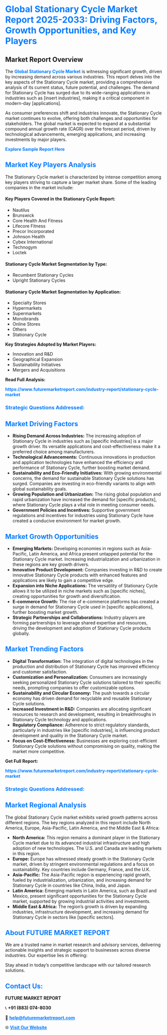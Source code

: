 <h1 style="color: #007BFF;">Global Stationary Cycle Market Report 2025-2033: Driving Factors, Growth Opportunities, and Key Players</h1>

<section id="overview">
<h2>Market Report Overview</h2>
<p>The <a href="https://www.futuremarketreport.com/industry-report/stationary-cycle-market" style="color: #007BFF; text-decoration: none;"><strong>Global Stationary Cycle Market</strong></a> is witnessing significant growth, driven by increasing demand across various industries. This report delves into the key aspects of the Stationary Cycle market, providing a comprehensive analysis of its current status, future potential, and challenges. The demand for Stationary Cycle has surged due to its wide-ranging applications in industries such as [insert industries], making it a critical component in modern-day [applications].</p>
<p>As consumer preferences shift and industries innovate, the Stationary Cycle market continues to evolve, offering both challenges and opportunities for stakeholders. The global market is expected to expand at a substantial compound annual growth rate (CAGR) over the forecast period, driven by technological advancements, emerging applications, and increasing investments by major players.</p>
</section>

<section id="overview">
<p><a href="https://www.futuremarketreport.com/request-sample/reportId=122285" style="color: #007BFF; text-decoration: none;"><strong>Explore Sample Report Here</strong></a></p>
</section>

<section id="key-players">
<h2 style="color: #007BFF;">Market Key Players Analysis</h2>
<p>The Stationary Cycle market is characterized by intense competition among key players striving to capture a larger market share. Some of the leading companies in the market include:</p>
<h4>Key Players Covered in the Stationary Cycle Report:</h4>
<ul><li>Nautilus</li><li>Brunswick</li><li>Core Health And Fitness</li><li>Lifecore Fitness</li><li>Precor Incorporated</li><li>Johnson Health</li><li>Cybex International</li><li>Technogym</li><li>Loctek</li></ul>
<h4>Stationary Cycle Market Segmentation by Type:</h4>
<ul><li>Recumbent Stationary Cycles</li><li>Upright Stationary Cycles</li></ul>

<h4>Stationary Cycle Market Segmentation by Application:</h4>
<ul><li>Specialty Stores</li><li>Hypermarkets</li><li>Supermarkets</li><li>Monobrands</li><li>Online Stores</li><li>Others</li><li>Stationary Cycle</li></ul>
<p><strong>Key Strategies Adopted by Market Players:</strong></p>
<ul>
<li>Innovation and R&D</li>
<li>Geographical Expansion</li>
<li>Sustainability Initiatives</li>
<li>Mergers and Acquisitions</li>
</ul>
</section>

<section>
<p><strong>Read Full Analysis: </strong></p><a href="https://www.futuremarketreport.com/industry-report/stationary-cycle-market" style="color: #007BFF; text-decoration: none;"><strong>https://www.futuremarketreport.com/industry-report/stationary-cycle-market</strong></a>
<h3 style="color: #007BFF;">Strategic Questions Addressed:</h3>
</section>

<section id="driving-factors">
<h2 style="color: #007BFF;">Market Driving Factors</h2>
<ul>
<li><strong>Rising Demand Across Industries:</strong> The increasing adoption of Stationary Cycle in industries such as [specific industries] is a major growth driver. Its versatile applications and cost-effectiveness make it a preferred choice among manufacturers.</li>
<li><strong>Technological Advancements:</strong> Continuous innovations in production and application technologies have enhanced the efficiency and performance of Stationary Cycle, further boosting market demand.</li>
<li><strong>Sustainability and Eco-Friendly Initiatives:</strong> With growing environmental concerns, the demand for sustainable Stationary Cycle solutions has surged. Companies are investing in eco-friendly variants to align with global sustainability goals.</li>
<li><strong>Growing Population and Urbanization:</strong> The rising global population and rapid urbanization have increased the demand for [specific products], where Stationary Cycle plays a vital role in meeting consumer needs.</li>
<li><strong>Government Policies and Incentives:</strong> Supportive government regulations and incentives for industries using Stationary Cycle have created a conducive environment for market growth.</li>
</ul>
</section>

<section id="growth-opportunities">
<h2 style="color: #007BFF;">Market Growth Opportunities</h2>
<ul>
<li><strong>Emerging Markets:</strong> Developing economies in regions such as Asia-Pacific, Latin America, and Africa present untapped potential for the Stationary Cycle market. Increasing industrialization and urbanization in these regions are key growth drivers.</li>
<li><strong>Innovative Product Development:</strong> Companies investing in R&D to create innovative Stationary Cycle products with enhanced features and applications are likely to gain a competitive edge.</li>
<li><strong>Expansion into Niche Applications:</strong> The versatility of Stationary Cycle allows it to be utilized in niche markets such as [specific niches], creating opportunities for growth and diversification.</li>
<li><strong>E-commerce Growth:</strong> The rise of e-commerce platforms has created a surge in demand for Stationary Cycle used in [specific applications], further boosting market growth.</li>
<li><strong>Strategic Partnerships and Collaborations:</strong> Industry players are forming partnerships to leverage shared expertise and resources, driving the development and adoption of Stationary Cycle products globally.</li>
</ul>
</section>

<section id="trending-factors">
<h2 style="color: #007BFF;">Market Trending Factors</h2>
<ul>
<li><strong>Digital Transformation:</strong> The integration of digital technologies in the production and distribution of Stationary Cycle has improved efficiency and customer satisfaction.</li>
<li><strong>Customization and Personalization:</strong> Consumers are increasingly seeking personalized Stationary Cycle solutions tailored to their specific needs, prompting companies to offer customizable options.</li>
<li><strong>Sustainability and Circular Economy:</strong> The push towards a circular economy has driven demand for recyclable and reusable Stationary Cycle solutions.</li>
<li><strong>Increased Investment in R&D:</strong> Companies are allocating significant resources to research and development, resulting in breakthroughs in Stationary Cycle technology and applications.</li>
<li><strong>Regulatory Compliance:</strong> Adherence to strict regulatory standards, particularly in industries like [specific industries], is influencing product development and quality in the Stationary Cycle market.</li>
<li><strong>Focus on Cost-Effectiveness:</strong> Businesses are exploring cost-efficient Stationary Cycle solutions without compromising on quality, making the market more competitive.</li>
</ul>
</section>

<section>
<p><strong>Get Full Report: </strong></p><a href="https://www.futuremarketreport.com/industry-report/stationary-cycle-market" style="color: #007BFF; text-decoration: none;"><strong>https://www.futuremarketreport.com/industry-report/stationary-cycle-market</strong></a>
<h3 style="color: #007BFF;">Strategic Questions Addressed:</h3>
</section>


<section id="regional-analysis">
<h2 style="color: #007BFF;">Market Regional Analysis</h2>
<p>The global Stationary Cycle market exhibits varied growth patterns across different regions. The key regions analyzed in this report include North America, Europe, Asia-Pacific, Latin America, and the Middle East & Africa:</p>
<ul>
<li><strong>North America:</strong> This region remains a dominant player in the Stationary Cycle market due to its advanced industrial infrastructure and high adoption of new technologies. The U.S. and Canada are leading markets in this region.</li>
<li><strong>Europe:</strong> Europe has witnessed steady growth in the Stationary Cycle market, driven by stringent environmental regulations and a focus on sustainability. Key countries include Germany, France, and the U.K.</li>
<li><strong>Asia-Pacific:</strong> The Asia-Pacific region is experiencing rapid growth, fueled by industrialization, urbanization, and increasing demand for Stationary Cycle in countries like China, India, and Japan.</li>
<li><strong>Latin America:</strong> Emerging markets in Latin America, such as Brazil and Mexico, present significant opportunities for the Stationary Cycle market, supported by growing industrial activities and investments.</li>
<li><strong>Middle East & Africa:</strong> The region’s growth is driven by expanding industries, infrastructure development, and increasing demand for Stationary Cycle in sectors like [specific sectors].</li>
</ul>
</section>

<footer>
<h2 style="color: #007BFF;">About FUTURE MARKET REPORT</h2>
<p>We are a trusted name in market research and advisory services, delivering actionable insights and strategic support to businesses across diverse industries. Our expertise lies in offering:</p>

<p>Stay ahead in today’s competitive landscape with our tailored research solutions.</p>

<h2 style="color: #007BFF;">Contact Us:</h2>
<p><strong>FUTURE MARKET REPORT</strong></p>
<p>📞 <strong>+91 (883) 074-8030</strong></p>
<p>📧 <strong><a href="mailto:help@futuremarketreport.com" style="color: #007BFF;">help@futuremarketreport.com</a></strong></p>
<p>🌐 <strong><a href="https://www.futuremarketreport.com/" style="color: #007BFF;">Visit Our Website</a></strong></p>
</footer>